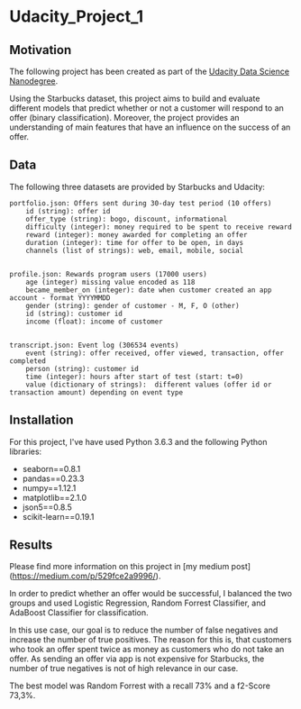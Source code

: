 # Udacity_Project_1


## Motivation

The following project has been created as part of the [Udacity Data Science Nanodegree](https://www.udacity.com/course/data-scientist-nanodegree--nd025).

Using the Starbucks dataset, this project aims to build and evaluate different models that predict whether or not a customer will respond to an offer (binary classification). Moreover, the project provides an understanding of main features that have an influence on the success of an offer.

## Data

The following three datasets are provided by Starbucks and Udacity:

    portfolio.json: Offers sent during 30-day test period (10 offers)
        id (string): offer id
        offer_type (string): bogo, discount, informational
        difficulty (integer): money required to be spent to receive reward
        reward (integer): money awarded for completing an offer       
        duration (integer): time for offer to be open, in days
        channels (list of strings): web, email, mobile, social
        

    profile.json: Rewards program users (17000 users)
        age (integer) missing value encoded as 118
        became_member_on (integer): date when customer created an app account - format YYYYMMDD
        gender (string): gender of customer - M, F, O (other)       
        id (string): customer id        
        income (float): income of customer


    transcript.json: Event log (306534 events)
        event (string): offer received, offer viewed, transaction, offer completed
        person (string): customer id
        time (integer): hours after start of test (start: t=0)
        value (dictionary of strings):  different values (offer id or transaction amount) depending on event type
        
        
  ## Installation

For this project, I've have used Python 3.6.3 and the following Python libraries:

- seaborn==0.8.1
- pandas==0.23.3
- numpy==1.12.1
- matplotlib==2.1.0
- json5==0.8.5
- scikit-learn==0.19.1

## Results

Please find more information on this project in [my medium post] (https://medium.com/p/529fce2a9996/).

In order to predict whether an offer would be successful, I balanced the two groups and used Logistic Regression, Random Forrest Classifier, and AdaBoost Classifier for classification.

In this use case, our goal is to reduce the number of false negatives and increase the number of true positives. The reason for this is, that customers who took an offer spent twice as money as customers who do not take an offer. As sending an offer via app is not expensive for Starbucks, the number of true negatives is not of high relevance in our case.

The best model was Random Forrest with a recall 73% and a f2-Score 73,3%.